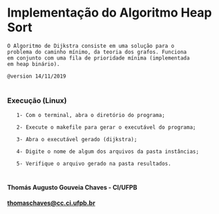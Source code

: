 # Implementação do Algoritmo Heap Sort
    O Algoritmo de Dijkstra consiste em uma solução para o
    problema do caminho mínimo, da teoria dos grafos. Funciona
    em conjunto com uma fila de prioridade mínima (implementada
    em heap binário).

    @version 14/11/2019
# 
### Execução (Linux)
       1- Com o terminal, abra o diretório do programa;

       2- Execute o makefile para gerar o executável do programa;

       3- Abra o executável gerado (dijkstra);

       4- Digite o nome de algum dos arquivos da pasta instâncias;

       5- Verifique o arquivo gerado na pasta resultados.

#   
#### Thomás Augusto Gouveia Chaves - CI/UFPB
#### thomaschaves@cc.ci.ufpb.br
